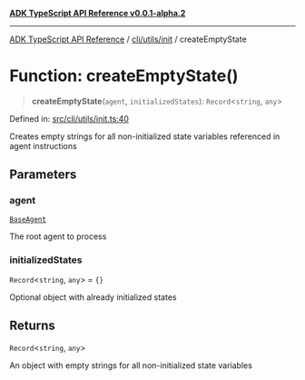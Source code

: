 [**ADK TypeScript API Reference v0.0.1-alpha.2**](../../../../README.md)

***

[ADK TypeScript API Reference](../../../../modules.md) / [cli/utils/init](../README.md) / createEmptyState

# Function: createEmptyState()

> **createEmptyState**(`agent`, `initializedStates`): `Record`\<`string`, `any`\>

Defined in: [src/cli/utils/init.ts:40](https://github.com/njraladdin/adk-typescript/blob/main/src/cli/utils/init.ts#L40)

Creates empty strings for all non-initialized state variables
referenced in agent instructions

## Parameters

### agent

[`BaseAgent`](../../../../agents/BaseAgent/classes/BaseAgent.md)

The root agent to process

### initializedStates

`Record`\<`string`, `any`\> = `{}`

Optional object with already initialized states

## Returns

`Record`\<`string`, `any`\>

An object with empty strings for all non-initialized state variables
